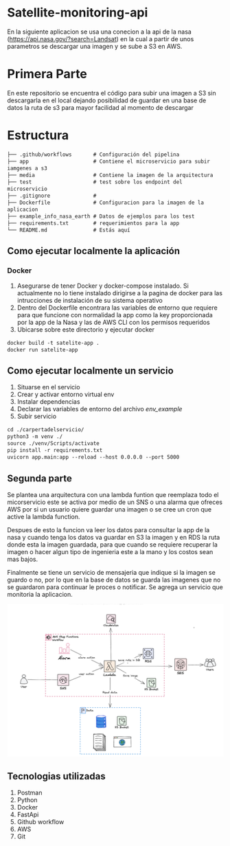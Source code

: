 # Satellite-monitoring-api


En la siguiente aplicacion se usa una conecion a la api de la nasa (https://api.nasa.gov/?search=Landsat)
en la cual a partir de unos parametros se descargar una imagen y se sube a S3 en AWS.

# Primera Parte

En este repositorio se encuentra el código para subir una imagen a S3 sin descargarla en el local
dejando posibilidad de guardar en una base de datos la ruta de s3 para mayor facilidad al momento de descargar


# Estructura

````
├── .github/workflows       # Configuración del pipelina
├── app                     # Contiene el microservicio para subir iamgenes a s3
├── media                   # Contiene la imagen de la arquitectura 
├── test                    # test sobre los endpoint del microservicio
├── .gitignore              # 
├── Dockerfile              # Configuracion para la imagen de la aplicacion
├── example_info_nasa_earth # Datos de ejemplos para los test
├── requirements.txt        # requerimientos para la app
└── README.md               # Estás aquí
````


## Como ejecutar localmente la aplicación 

### Docker
1. Asegurarse de tener Docker y docker-compose instalado. Si actualmente no lo tiene instalado dirigirse
   a la pagina de docker para las intrucciones de instalación de su sistema operativo
2. Dentro del Dockerfile encontrara las variables de entorno que requiere para que funcione con normalidad la app
como la key proporcionada por la app de la Nasa y las de AWS CLI con los permisos requeridos
3. Ubicarse sobre este directorio y ejecutar docker

```shell
docker build -t satelite-app .
docker run satelite-app
```
## Como ejecutar localmente un servicio

1. Situarse en el servicio 
2. Crear y activar entorno virtual env
3. Instalar dependencias
4. Declarar las variables de entorno del archivo *env_example*
5. Subir servicio
```
cd ./carpertadelservicio/
python3 -m venv ./
source ./venv/Scripts/activate
pip install -r requirements.txt
uvicorn app.main:app --reload --host 0.0.0.0 --port 5000
```


## Segunda parte

Se plantea una arquitectura con una lambda funtion que reemplaza todo el micorservicio
este se activa por medio de un SNS o una alarma que ofreces AWS por si un usuario quiere guardar una 
imagen o se cree un cron que active la lambda function.

Despues de esto la funcion va leer los datos para consultar la app de la nasa y cuando tenga los datos
va guardar en S3 la imagen y en RDS la ruta donde esta la imagen guardada, para que cuando se requiere recuperar la imagen
o hacer algun tipo de ingenieria este a la mano y los costos sean mas bajos.

Finalmente se tiene un servicio de mensajeria que indique si la imagen se guardo o no, por lo que en la base de datos
se guarda las imagenes que no se guardaron para continuar le proces o notificar. Se agrega un servicio que monitoria la 
aplicacion.


![alt text](media/arquitecture_awslambda.png)

## Tecnologias utilizadas
1. Postman
2. Python
3. Docker
4. FastApi
5. Github workflow
6. AWS
7. Git


